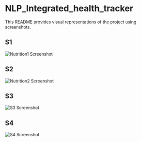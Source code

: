 # NLP_Integrated_health_tracker

This README provides visual representations of the project using screenshots.

## S1
![Nutrition1 Screenshot](screenshots/nutrition1.png)


## S2
![Nutrition2 Screenshot](screenshots/nutrition2.png)


## S3

![S3 Screenshot](screenshots/s3.png)

## S4
![S4 Screenshot](screenshots/s4.png)



